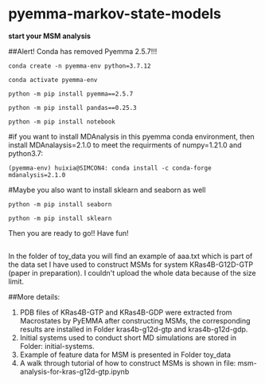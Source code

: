 # pyemma-markov-state-models

**start your MSM analysis**

##Alert! Conda has removed Pyemma 2.5.7!!!

```
conda create -n pyemma-env python=3.7.12
```

```
conda activate pyemma-env
```

```
python -m pip install pyemma==2.5.7
```

```
python -m pip install pandas==0.25.3
```

```
python -m pip install notebook
```

#if you want to install MDAnalysis in this pyemma conda environment, then install MDAnalaysis=2.1.0 to meet the requirments of numpy=1.21.0 and python3.7:
```
(pyemma-env) huixia@SIMCON4: conda install -c conda-forge mdanalysis=2.1.0
```
#Maybe you also want to install sklearn and seaborn as well
```
python -m pip install seaborn
```
```
python -m pip install sklearn
```

Then you are ready to go!! Have fun!

##
In the folder of toy_data you will find an example of aaa.txt which is part of the data set I have used to construct MSMs for system KRas4B-G12D-GTP (paper in preparation). I couldn't upload the whole data because of the size limit.

##More details:

1. PDB files of KRas4B-GTP and KRas4B-GDP were extracted from Macrostates by PyEMMA after constructing MSMs, the corresponding results are installed in Folder kras4b-g12d-gtp and kras4b-g12d-gdp.
2. Initial systems used to conduct short MD simulations are stored in Folder: initial-systems.
3. Example of feature data for MSM is presented in Folder toy_data
4. A walk through tutorial of how to construct MSMs is shown in file: msm-analysis-for-kras-g12d-gtp.ipynb
